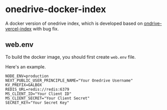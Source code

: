 # onedrive-docker-index

A docker version of onedrive index, which is developed based on [ondrive-vercel-index](https://github.com/spencerwooo/onedrive-vercel-index) with bug fix.


## web.env
To build the docker image, you should first create `web.env` file.

Here's an example.
```env
NODE_ENV=production
NEXT_PUBLIC_USER_PRINCIPLE_NAME="Your Onedrive Username"
KV_PREFIX=GALBOX
REDIS_URL=redis://redis:6379
MS_CLIENT_ID="Your Client ID"
MS_CLIENT_SECRET="Your Client Secret"
SECRET_KEY="Your Secret Key"
```